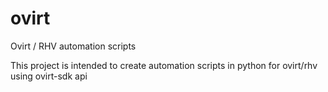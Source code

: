 # ovirt
Ovirt / RHV automation scripts

This project is intended to create automation scripts in python for ovirt/rhv using ovirt-sdk api
